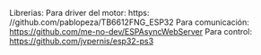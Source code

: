 Librerias:
Para driver del motor: https: //github.com/pablopeza/TB6612FNG_ESP32
Para comunicación: https://github.com/me-no-dev/ESPAsyncWebServer
Para control: https://github.com/jvpernis/esp32-ps3
